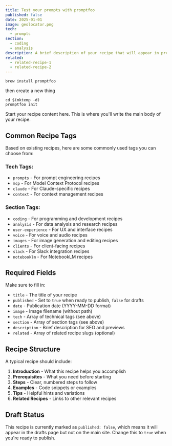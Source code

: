 ```yaml
---
title: Test your prompts with promptfoo
published: false
date: 2025-01-01
image: geolocator.png
tech:
  - prompts
section:
  - coding
  - analysis
description: A brief description of your recipe that will appear in previews and search results. Keep it concise but informative.
related:
  - related-recipe-1
  - related-recipe-2
---
```


```script
brew install promptfoo
```

then create a new thing

```script
cd $(mktemp -d)
promptfoo init
```


Start your recipe content here. This is where you'll write the main body of your recipe.

## Common Recipe Tags

Based on existing recipes, here are some commonly used tags you can choose from:

### Tech Tags:
- `prompts` - For prompt engineering recipes
- `mcp` - For Model Context Protocol recipes
- `claude` - For Claude-specific recipes
- `context` - For context management recipes

### Section Tags:
- `coding` - For programming and development recipes
- `analysis` - For data analysis and research recipes
- `user-experience` - For UX and interface recipes
- `voice` - For voice and audio recipes
- `images` - For image generation and editing recipes
- `clients` - For client-facing recipes
- `slack` - For Slack integration recipes
- `notebooklm` - For NotebookLM recipes

## Required Fields

Make sure to fill in:
- `title` - The title of your recipe
- `published` - Set to `true` when ready to publish, `false` for drafts
- `date` - Publication date (YYYY-MM-DD format)
- `image` - Image filename (without path)
- `tech` - Array of technical tags (see above)
- `section` - Array of section tags (see above)
- `description` - Brief description for SEO and previews
- `related` - Array of related recipe slugs (optional)

## Recipe Structure

A typical recipe should include:
1. **Introduction** - What this recipe helps you accomplish
2. **Prerequisites** - What you need before starting
3. **Steps** - Clear, numbered steps to follow
4. **Examples** - Code snippets or examples
5. **Tips** - Helpful hints and variations
6. **Related Recipes** - Links to other relevant recipes

## Draft Status

This recipe is currently marked as `published: false`, which means it will appear in the drafts page but not on the main site. Change this to `true` when you're ready to publish.
